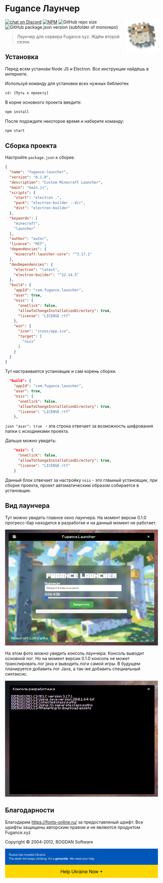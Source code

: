 # Fugance Лаунчер
<img src="icons/readme.png" align="right" />

<a href="https://discord.com/invite/y2QqHMsrwC"><img src="https://img.shields.io/discord/308323056592486420?logo=discord" alt="chat on Discord"></a>
[<img alt="NPM" src="https://img.shields.io/npm/l/minecraft-launcher-core">](https://img.shields.io/github/license/elmWilh/flauncher)
![GitHub repo size](https://img.shields.io/github/repo-size/elmWilh/flauncher)
![GitHub package.json version (subfolder of monorepo)](https://img.shields.io/github/package-json/v/elmWilh/flauncher)

> Лаунчер для сервера Fugance.xyz. Ждём второй сезон.

## Установка
Перед всем установи Node JS и Electron. Все инструкции найдёшь в интернете. 

Используй команду для установки всех нужных библиотек
```bash
cd: [Путь к проекту]
```
В корне основного проекта введите:
```bash
npm install
```
После подождите некоторое время и наберите команду:

```bash
npm start
```

## Сборка проекта

Настройте ```package.json``` к сборке.

```json
{
  "name": "fugance-launcher",
  "version": "0.1.0",
  "description": "Custom Minecraft Launcher",
  "main": "main.js",
  "scripts": {
    "start": "electron .",
    "pack": "electron-builder --dir",
    "dist": "electron-builder"
  },
  "keywords": [
    "minecraft",
    "launcher"
  ],
  "author": "autor",
  "license": "MIT",
  "dependencies": {
    "minecraft-launcher-core": "^3.17.1"
  },
  "devDependencies": {
    "electron": "latest",
    "electron-builder": "^22.14.5"
  },
  "build": {
    "appId": "com.fugance.launcher",
    "asar": true,
    "nsis": {
      "oneClick": false,
      "allowToChangeInstallationDirectory": true,
      "license": "LICENSE.rtf"
    },
    "win": {
      "icon": "icons/app.ico",
      "target": [
        "nsis"
      ]
    }
  }
}

```
Тут настраивается установщик и сам корень сборки. 
```json 
  "build": {
    "appId": "com.fugance.launcher",
    "asar": true,
    "nsis": {
      "oneClick": false,
      "allowToChangeInstallationDirectory": true,
      "license": "LICENSE.rtf"
    },
```
```json "asar": true ``` - эта строка отвечает за возможность шифрования папки с исходниками проекта.

Дальше можно увидеть:

```json
    "nsis": {
      "oneClick": false,
      "allowToChangeInstallationDirectory": true,
      "license": "LICENSE.rtf"
    }
```
Данный блок отвечает за настройку ```nsis``` - это глвыный установщик, при сборке проекта, проект автоматическим образом собирается в установщик.

## Вид лаунчера

Тут можно увидеть главное окно лаунчера. На момент версии 0.1.0 прогресс-бар находится в разработке и на данный момент не работает.

<img src="icons/launcher.png"/>

На этом фото можно увидеть консоль лаунчера. Консоль выводит основной лог. Но на момент версии 0.1.0 консоль не может транслировать лог java и выводить логи самой игры.
В будущем планируется добавить лог Java, а так-же добавить специальный синтаксис.

<img src="icons/console.png"/>

## Благодарности

Благодарим https://fonts-online.ru/ за предоставленый шрифт.
Все шрифты защищены авторским правом и не являются продуктом Fugance.xyz

Copyright © 2004-2012, BOGDAN Software

<div align="center">
	<a href="https://vshymanskyy.github.io/StandWithUkraine">
		<img src="https://raw.githubusercontent.com/vshymanskyy/StandWithUkraine/main/banner2-direct.svg">
	</a>
	<br>
	<br>
	<br>
	<br>
	<br>
	<br>
	<br>
	<br>
	<br>
	<br>
	<div>
